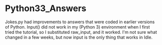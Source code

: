Python33_Answers
================
Jokes.py had improvements to answers that were coded in earlier versions of Python. Input() did not work in my (Python 3) environment when I first tried the tutorial, so I substituted raw_input, and it worked. I'm not sure what changed in a few weeks, but now input is the only thing that works in Idle. 
